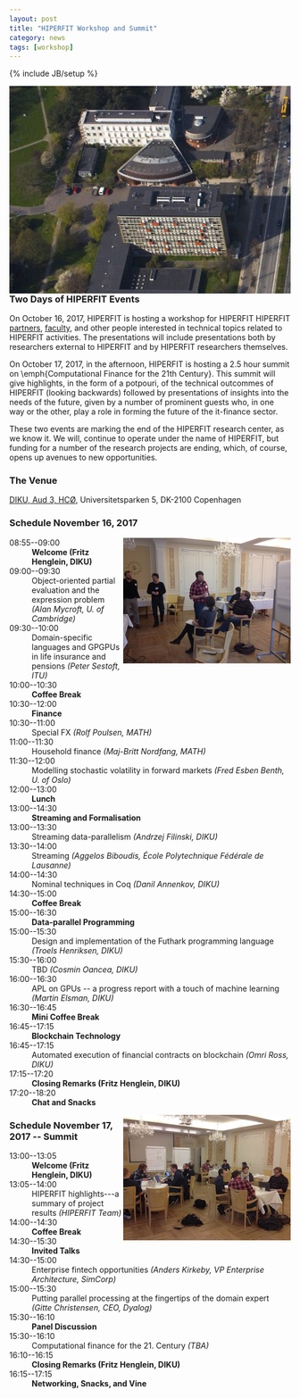 ```yaml
---
layout: post
title: "HIPERFIT Workshop and Summit"
category: news
tags: [workshop]
---
```

{% include JB/setup %}

<img alt="Workshop picture" align="right" src="/images/hco.jpg">

### Two Days of HIPERFIT Events

On October 16, 2017, HIPERFIT is hosting a workshop for HIPERFIT
HIPERFIT [partners](/partners.html), [faculty](/people.html), and
other people interested in technical topics related to HIPERFIT
activities. The presentations will include presentations both by
researchers external to HIPERFIT and by HIPERFIT researchers
themselves.

On October 17, 2017, in the afternoon, HIPERFIT is hosting a 2.5 hour
summit on \emph{Computational Finance for the 21th Century}. This
summit will give highlights, in the form of a potpouri, of the
technical outcommes of HIPERFIT (looking backwards) followed by
presentations of insights into the needs of the future, given by a
number of prominent guests who, in one way or the other, play a role
in forming the future of the it-finance sector.

These two events are marking the end of the HIPERFIT research center,
as we know it. We will, continue to operate under the name of
HIPERFIT, but funding for a number of the research projects are
ending, which, of course, opens up avenues to new opportunities.

### The Venue

[DIKU, Aud 3, HCØ](http://www.diku.dk/), Universitetsparken 5, DK-2100 Copenhagen

### Schedule November 16, 2017

<img alt="Workshop picture" align="right" src="/images/workshop2014a.jpg">

<dl class='event'>
<dt>08:55--09:00</dt><dd><b>Welcome (Fritz Henglein, DIKU)</b></dd>

<dt>09:00--09:30</dt><dd>Object-oriented partial evaluation and the expression problem <i>(Alan Mycroft, U. of Cambridge)</i></dd>
<dt>09:30--10:00</dt><dd>Domain-specific languages and GPGPUs in life insurance and pensions <i>(Peter Sestoft, ITU)</i></dd>

<dt>10:00--10:30</dt><dd><b>Coffee Break</b></dd>

<dt>10:30--12:00</dt><dd><b>Finance</b></dd>
<dt>10:30--11:00</dt><dd>Special FX <i>(Rolf Poulsen, MATH)</i></dd>
<dt>11:00--11:30</dt><dd>Household finance <i>(Maj-Britt Nordfang, MATH)</i></dd>
<dt>11:30--12:00</dt><dd>Modelling stochastic volatility in forward markets <i>(Fred Esben Benth, U. of Oslo)</i></dd>

<dt>12:00--13:00</dt><dd><b>Lunch</b></dd>

<dt>13:00--14:30</dt><dd><b>Streaming and Formalisation</b></dd>
<dt>13:00--13:30</dt><dd>Streaming data-parallelism <i>(Andrzej Filinski, DIKU)</i></dd>
<dt>13:30--14:00</dt><dd>Streaming <i>(Aggelos Biboudis, École Polytechnique Fédérale de Lausanne)</i></dd>
<dt>14:00--14:30</dt><dd>Nominal techniques in Coq <i>(Danil Annenkov, DIKU)</i></dd>

<dt>14:30--15:00</dt><dd><b>Coffee Break</b></dd>

<dt>15:00--16:30</dt><dd><b>Data-parallel Programming</b></dd>
<dt>15:00--15:30</dt><dd>Design and implementation of the Futhark programming language <i>(Troels Henriksen, DIKU)</i></dd>
<dt>15:30--16:00</dt><dd>TBD <i>(Cosmin Oancea, DIKU)</i></dd>
<dt>16:00--16:30</dt><dd>APL on GPUs -- a progress report with a touch of machine learning <i>(Martin Elsman, DIKU)</i></dd>

<dt>16:30--16:45</dt><dd><b>Mini Coffee Break</b></dd>

<dt>16:45--17:15</dt><dd><b>Blockchain Technology</b></dd>
<dt>16:45--17:15</dt><dd>Automated execution of financial contracts on blockchain <i>(Omri Ross, DIKU)</i></dd>

<dt>17:15--17:20</dt><dd><b>Closing Remarks (Fritz Henglein, DIKU)</b></dd>

<dt>17:20--18:20</dt><dd><b>Chat and Snacks</b></dd>
</dl>

<img alt="Workshop picture" align="right" src="/images/workshop2014b.jpg">

### Schedule November 17, 2017 -- Summit

<dl class='event'>
<dt>13:00--13:05</dt><dd><b>Welcome (Fritz Henglein, DIKU)</b></dd>

<dt>13:05--14:00</dt><dd>HIPERFIT highlights---a summary of project results <i>(HIPERFIT Team)</i></dd>

<dt>14:00--14:30</dt><dd><b>Coffee Break</b></dd>

<dt>14:30--15:30</dt><dd><b>Invited Talks</b></dd>
<dt>14:30--15:00</dt><dd>Enterprise fintech opportunities <i>(Anders Kirkeby, VP Enterprise Architecture, SimCorp)</i></dd>
<dt>15:00--15:30</dt><dd>Putting parallel processing at the fingertips of the domain expert <i>(Gitte Christensen, CEO, Dyalog)</i></dd>
<dt>15:30--16:10</dt><dd><b>Panel Discussion</b></dd>
<dt>15:30--16:10</dt><dd>Computational finance for the 21. Century <i>(TBA)</i></dd>

<dt>16:10--16:15</dt><dd><b>Closing Remarks (Fritz Henglein, DIKU)</b></dd>


<dt>16:15--17:15</dt><dd><b>Networking, Snacks, and Vine</b></dd>


</dl>
